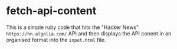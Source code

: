 # fetch-api-content

This is a simple ruby code that hits the "Hacker News" `https://hn.algolia.com/` API and then displays the API conent in an organised format into the `input.html` file.
